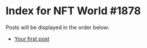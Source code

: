 # Index for NFT World #1878
Posts will be displayed in the order below:

- [Your first post](./001-first.md)

